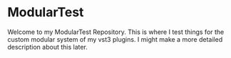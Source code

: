 # ModularTest

Welcome to my ModularTest Repository. This is where I test things for the custom modular system of my vst3 plugins.
I might make a more detailed description about this later.
